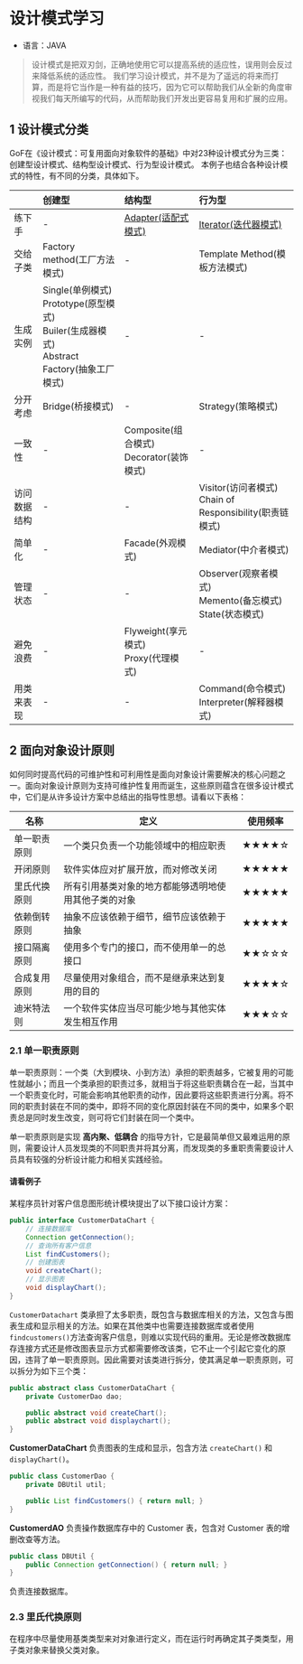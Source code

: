 # 设计模式学习

- 语言：JAVA

> 设计模式是把双刃剑，正确地使用它可以提高系统的适应性，误用则会反过来降低系统的适应性。
> 我们学习设计模式，并不是为了遥远的将来而打算，而是将它当作是一种有益的技巧，因为它可以帮助我们从全新的角度审视我们每天所编写的代码，从而帮助我们开发出更容易复用和扩展的应用。

## 1 设计模式分类

GoF在《设计模式：可复用面向对象软件的基础》中对23种设计模式分为三类：创建型设计模式、结构型设计模式、行为型设计模式。
本例子也结合各种设计模式的特性，有不同的分类，具体如下。

|          | 创建型   | 结构型               | 行为型               |
| :------- | :------ | :------------------- | :------------------- |
| 练下手   | -        | [Adapter(适配式模式)](https://github.com/305983806/neo-demo/tree/master/design-pattern/adapter)  | [Iterator(迭代器模式)](https://github.com/305983806/neo-demo/tree/master/design-pattern/iterator) |
| 交给子类 | Factory method(工厂方法模式) | - | Template Method(模板方法模式) |
| 生成实例 | Single(单例模式)<br>Prototype(原型模式)<br>Builer(生成器模式)<br>Abstract Factory(抽象工厂模式) | - | - |
| 分开考虑 | Bridge(桥接模式) | - | Strategy(策略模式) |
| 一致性   | - | Composite(组合模式)<br>Decorator(装饰模式) | - |
| 访问数据结构 | - | - | Visitor(访问者模式)<br>Chain of Responsibility(职责链模式) |
| 简单化   | - | Facade(外观模式)  | Mediator(中介者模式) |
| 管理状态 | - | -  | Observer(观察者模式)<br>Memento(备忘模式)<br>State(状态模式) |
| 避免浪费 | - | Flyweight(享元模式)<br>Proxy(代理模式) | - |
| 用类来表现 | - | - | Command(命令模式)<br>Interpreter(解释器模式) |

## 2 面向对象设计原则
如何同时提高代码的可维护性和可利用性是面向对象设计需要解决的核心问题之一。面向对象设计原则为支持可维护性复用而诞生，这些原则蕴含在很多设计模式中，它们是从许多设计方案中总结出的指导性思想。请看以下表格：

| 名称 | 定义 | 使用频率 |
| ------ | ------ | ------ |
| 单一职责原则 | 一个类只负责一个功能领域中的相应职责 | ★★★★☆ |
| 开闭原则 | 软件实体应对扩展开放，而对修改关闭 | ★★★★★ |
| 里氏代换原则 | 所有引用基类对象的地方都能够透明地使用其他子类的对象 | ★★★★★ |
| 依赖倒转原则 | 抽象不应该依赖于细节，细节应该依赖于抽象 | ★★★★★ |
| 接口隔离原则 | 使用多个专门的接口，而不使用单一的总接口 | ★★☆☆☆ |
| 合成复用原则 | 尽量使用对象组合，而不是继承来达到复用的目的 | ★★★★☆ |
| 迪米特法则 | 一个软件实体应当尽可能少地与其他实体发生相互作用 | ★★★☆☆ |

### 2.1 单一职责原则

单一职责原则：一个类（大到模块、小到方法）承担的职责越多，它被复用的可能性就越小；而且一个类承担的职责过多，就相当于将这些职责耦合在一起，当其中一个职责变化时，可能会影响其他职责的动作，因此要将这些职责进行分离。将不同的职责封装在不同的类中，即将不同的变化原因封装在不同的类中，如果多个职责总是同时发生改变，则可将它们封装在同一个类中。

单一职责原则是实现 **高内聚、低耦合** 的指导方针，它是最简单但又最难运用的原则，需要设计人员发现类的不同职责并将其分离，而发现类的多重职责需要设计人员具有较强的分析设计能力和相关实践经验。

#### 请看例子

某程序员针对客户信息图形统计模块提出了以下接口设计方案：

```java
public interface CustomerDataChart {
    // 连接数据库
    Connection getConnection();
    // 查询所有客户信息
    List findCustomers();
    // 创建图表
    void createChart();
    // 显示图表
    void displayChart();
}
```

`CustomerDatachart` 类承担了太多职责，既包含与数据库相关的方法，又包含与图表生成和显示相关的方法。如果在其他类中也需要连接数据库或者使用 `findcustomers()`方法查询客户信息，则难以实现代码的重用。无论是修改数据库存连接方式还是修改图表显示方式都需要修改该类，它不止一个引起它变化的原因，违背了单一职责原则。因此需要对该类进行拆分，使其满足单一职责原则，可以拆分为如下三个类：

```java
public abstract class CustomerDataChart {
    private CustomerDao dao;

    public abstract void createChart();
    public abstract void displaychart();
}
```

**CustomerDataChart** 负责图表的生成和显示，包含方法 `createChart()` 和 `displayChart()`。

```java
public class CustomerDao {
    private DBUtil util;

    public List findCustomers() { return null; }
}
```

**CustomerdAO** 负责操作数据库存中的 Customer 表，包含对 Customer 表的增删改查等方法。

```java
public class DBUtil {
    public Connection getConnection() { return null; }
}
```

负责连接数据库。

### 2.3 里氏代换原则
在程序中尽量使用基类类型来对对象进行定义，而在运行时再确定其子类类型，用子类对象来替换父类对象。